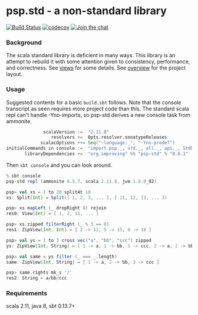 psp.std - a non-standard library
================================

[![Build Status](https://travis-ci.org/paulp/psp-std.svg?branch=master)](https://travis-ci.org/paulp/psp-std) [![codecov](https://codecov.io/gh/paulp/psp-std/branch/master/graph/badge.svg?bloop)](https://codecov.io/gh/paulp/psp-std) [![Join the chat](https://badges.gitter.im/Join%20Chat.svg)](https://gitter.im/paulp/psp-std)

### Background

The scala standard library is deficient in many ways. This library is an attempt to rebuild it with some attention given to consistency, performance, and correctness. See [views](doc/views.md) for some details. See [overview](doc/overview.md) for the project layout.

### Usage

Suggested contents for a basic `build.sbt` follows. Note that the console transcript as seen requires more project code than this. The standard scala repl can't handle -Yno-imports, so psp-std derives a new console task from ammonite.

```scala
              scalaVersion :=  "2.11.8"
                 resolvers +=  Opts.resolver.sonatypeReleases
             scalacOptions ++= Seq("-language:_", "-Yno-predef")
initialCommands in console :=  "import psp._, std._, all._, api._, StdEq._, StdShow._"
       libraryDependencies +=  "org.improving" %% "psp-std" % "0.6.1"
```

Then `sbt console` and you can look around.
```scala
% sbt console
psp-std repl (ammonite 0.5.7, scala 2.11.8, jvm 1.8.0_92)

psp> val xs = 1 to 20 splitAt 10
xs: Split[Int] = Split([ 1, 2, 3, ... ], [ 11, 12, 13, ... ])

psp> xs mapLeft (_ dropRight 8) rejoin
res0: View[Int] = [ 1, 2, 11, ... ]

psp> xs.zipped filterRight (_ % 3 == 0)
res1: ZipView[Int, Int] = [ 2 -> 12, 5 -> 15, 8 -> 18 ]

psp> val ys = 1 to 3 cross vec("a", "bb", "ccc") zipped
ys: ZipView[Int, String] = [ 1 -> a, 1 -> bb, 1 -> ccc, 2 -> a, 2 -> bb, 2 -> ccc, 3 -> a, 3 -> bb, 3 -> ccc ]

psp> val same = ys filter (_ === _.length)
same: ZipView[Int, String] = [ 1 -> a, 2 -> bb, 3 -> ccc ]

psp> same.rights mk_s '/'
res2: String = a/bb/ccc
```

### Requirements

scala 2.11, java 8, sbt 0.13.7+
